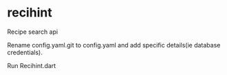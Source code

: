 recihint
========

Recipe search api

Rename config.yaml.git to config.yaml and add specific details(ie database credentials).

Run Recihint.dart